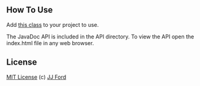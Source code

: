 How To Use
----------
Add [this class](https://github.com/jjNford/android-shell/blob/master/src/com/jjnford/android/util/Shell.java) to your project to use.

The JavaDoc API is included in the API directory.  To view the API open the index.html file in any web browser.


License
-------
[MIT License](http://en.wikipedia.org/wiki/MIT_License) (c) [JJ Ford](http://jjnford.com)